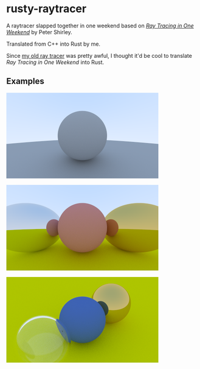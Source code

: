 # rusty-raytracer

A raytracer slapped together in one weekend based on [_Ray Tracing in One Weekend_](https://raytracing.github.io/books/RayTracingInOneWeekend.html) by Peter Shirley. 

Translated from C++ into Rust by me.

Since [my old ray tracer](https://github.com/tdude92/raytracer) was pretty awful, I thought it'd be cool to translate _Ray Tracing in One Weekend_ into Rust.

## Examples

![Example 1](./images/4_large_lambertian.png)

![Example 2](./images/5_materials.png)

![Example 3](./images/9_another_angle.png)
